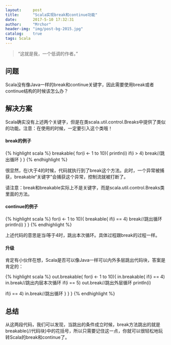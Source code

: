 ```yaml
---
layout:     post
title:      "Scala实现break和continue功能"
date:       2017-5-10 17:32:31
author:     "Mrchor"
header-img: "img/post-bg-2015.jpg"
catalog:	true
tags: Scala
---
```


> “这就是我，一个低调的作者。”


## 问题
Scala没有像Java一样的break和continue关键字，因此需要使用break或者continue结构的时候该怎么办？

## 解决方案
Scala确实没有上述两个关键字，但是在类scala.util.control.Breaks中提供了类似的功能。注意：在使用的时候，一定要引入这个类哦！

#### break的例子
{% highlight scala %}
    breakable{
        for(i <- 1 to 10){
            println(i)
            if(i > 4) break//跳出循环
        }
    }
{% endhighlight %}

很显然，在i大于4的时候，代码就执行到了break这个方法。此时，一个异常被捕获，breakable“关键字”会捕获这个异常，控制流就被打断了。

请注意：break和breakable实际上不是关键字，而是scala.util.control.Breaks类里面的方法。

#### continue的例子
{% highlight scala %}
    for(i <- 1 to 10){
        breakable{
            if(i == 4) break//跳出循环
            println(i)
        }
    }
{% endhighlight %}

上述代码的意思是当i等于4时，跳出本次循环。具体过程跟break的过程一样。

#### 升级
肯定有小伙伴在想，Scala是否可以像Java一样可以内外多层跳出代码块，答案是肯定的：

{% highlight scala %}
    out.breakable{
        for(i <- 1 to 10){
            in.breakable{
                if(i == 4) in.break//跳出内层本次循环
                if(i == 5) out.break//跳出外层循环
                println(i)

if(i == 4) in.break//跳出循环            }
        }
    }
{% endhighlight %}

## 总结
从这两段代码，我们可以发现，当跳出的条件成立时候，break方法跳出的就是breakable{//代码块}中的花括号，所以只需要记住这一点，你就可以很轻松地玩转Scala的break和continue了。